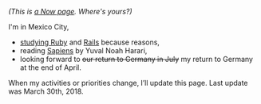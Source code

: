 <!-- 
.. title: What I'm doing at the moment
.. slug: now
.. date: 2016-06-22 17:44:06 UTC-05:00
.. tags: 
.. category: 
.. link: 
.. description: 
.. type: text
-->

*(This is [a Now page](http://nownownow.com/about). Where's yours?)*


I'm in Mexico City,

- [studying Ruby](https://learnrubythehardway.org/book/) and [Rails](https://www.railstutorial.org/book/) because reasons,
- reading [Sapiens](https://www.goodreads.com/book/show/23692271-sapiens) by Yuval Noah Harari,
- looking forward to <s>our return to Germany in July</s> my return to Germany at the end of April.


<!-- - reading book 6 of the phenomenal *[Expanse](https://en.wikipedia.org/wiki/The_Expanse_(novel_series))* series by James S. A. Corey, and -->

When my activities or priorities change, I’ll update this page. Last update was March 30th, 2018.
